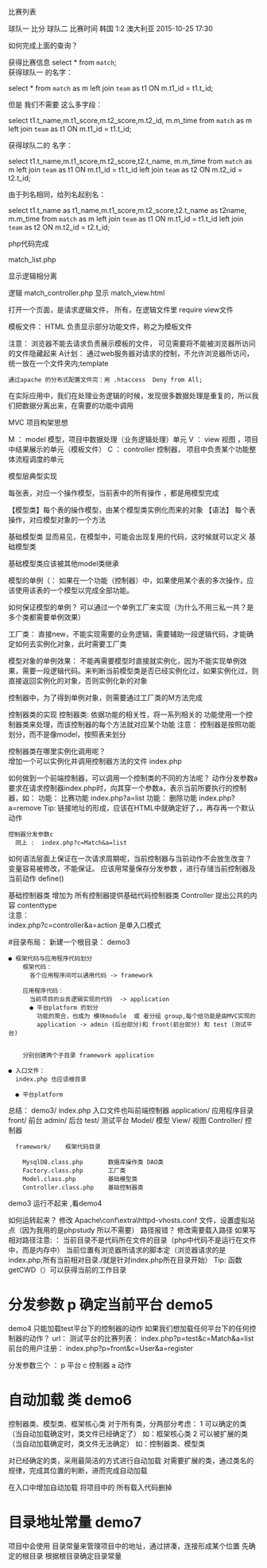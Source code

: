 

比赛列表

球队一   比分   球队二   比赛时间
韩国    1:2    澳大利亚   2015-10-25 17:30

如何完成上面的查询？

获得比赛信息
select * from `match`;   
获得球队一 的名字：
  <!-- as 后面是别名 : match 别名是 m, `team`别名是 t1 -->
  <!-- 取 m表中的他_id = t1表中的 t_id 的数据， -->
  <!-- 连接两个表，把取到的数据 放右边 -->
  select * from `match` as m  left join `team` as t1 ON m.t1_id = t1.t_id;

但是 我们不需要 这么多字段：
<!-- 球队一:t1.t_name, 比分1：m.t1_score ，比分2：m.t2_score, 球队二id:m.t2_id,
  比赛时间：m.m_time -->
  select t1.t_name,m.t1_score,m.t2_score,m.t2_id, m.m_time from `match` as m  left join `team` as t1 ON m.t1_id = t1.t_id;  

获得球队二的 名字：
<!-- 思路： 在连接一次team 表  起别名t2 取 t2表中id 与 m表中id相等的数据 -->
<!-- 球队二id:m.t2_id 换成 t2.t_name -->
  select t1.t_name,m.t1_score,m.t2_score,t2.t_name, m.m_time from `match` as m  left join `team` as t1 ON m.t1_id = t1.t_id left join `team` as t2 ON m.t2_id = t2.t_id;  

 由于列名相同，给列名起别名：
 <!-- t1.t_name as t1_name  ;  t2.t_name as t2name, -->
 select t1.t_name as t1_name,m.t1_score,m.t2_score,t2.t_name as t2name, m.m_time from `match` as m  left join `team` as t1 ON m.t1_id = t1.t_id left join `team` as t2 ON m.t2_id = t2.t_id;  

 php代码完成
 
  match_list.php

显示逻辑相分离

  逻辑  match_controller.php
  显示  match_view.html 

  打开一个页面，是请求逻辑文件， 所有，在逻辑文件里 require view文件

模板文件：
  HTML 负责显示部分功能文件，称之为模板文件

  注意： 浏览器不能去请求负责展示模板的文件，
  可见需要将不能被浏览器所访问的文件隐藏起来
  A计划：
    通过web服务器对请求的控制，不允许浏览器所访问，统一放在一个文件夹内;template

    通过apache 的分布式配置文件完：用 .htaccess  Deny from All;

在实际应用中，我们在处理业务逻辑的时候，发现很多数据处理是重复的，所以我们把数据分离出来，在需要的功能中调用    

MVC 项目构架思想

M ： model 模型，项目中数据处理（业务逻辑处理）单元
V ： view 视图  ，项目中结果展示的单元（模板文件）
C ： controller 控制器， 项目中负责某个功能整体流程调度的单元


模型层典型实现

  每张表，对应一个操作模型，当前表中的所有操作   ，都是用模型完成

  【模型类】每个表的操作模型，由某个模型类实例化而来的对象 【语法】
  每个表操作，对应模型对象的一个方法



基础模型类
  显而易见，在模型中，可能会出现复用的代码，这时候就可以定义  基础模型类

  基础模型类应该被其他model类继承 

模型的单例（：
  如果在一个功能（控制器）中，如果使用某个表的多次操作，应该使用该表的一个模型以完成全部功能。

  如何保证模型的单例？
    可以通过一个单例工厂来实现（为什么不用三私一共？是多个类都需要单例效果）

  工厂类：
    直接new，不能实现需要的业务逻辑，需要辅助一段逻辑代码，才能确定如何去实例化对象，此时需要工厂类

  模型对象的单例效果：
    不能再需要模型时直接就实例化，因为不能实现单例效果，需要一段逻辑代码。来判断当前模型类是否已经实例化过，如果实例化过，则直接返回实例化的对象，否则实例化新的对象

  控制器中，为了得到单例对象，则需要通过工厂类的M方法完成   

控制器类的实现
  控制器类:
    依据功能的相关性，将一系列相关的 功能使用一个控制器类来处理，而该控制器的每个方法就对应某个功能
    注意： 控制器是按照功能划分，而不是像model，按照表来划分

  控制器类在哪里实例化调用呢？  
    增加一个可以实例化并调用控制器方法的文件  index.php

  如何做到一个前端控制器，可以调用一个控制类的不同的方法呢？
    动作分发参数a
        要求在请求控制器index.php时，向其穿一个参数a，表示当前所要执行的控制器，如：
          功能： 比赛功能
            index.php?a=list
          功能： 删除功能
            index.php?a=remove
        Tip: 链接地址的形成，应该在HTML中就确定好了，，再存再一个默认动作    

    控制器分发参数c
      同上 :  index.php?c=Match&a=list

  如何语法层面上保证在一次请求周期呢，当前控制器与当前动作不会放生改变？
    变量容易被修改，不能保证。
    应该用常量保存分发参数 ，进行存储当前控制器及当前动作  define()     

  基础控制器类
    增加为 所有控制器提供基础代码控制器类
    Controller
    提出公共的内容 contenttype    
注意：    
index.php?c=controller&a=action  是单入口模式


#目录布局：
  新建一个根目录： demo3

    ● 框架代码与应用程序代码划分
        框架代码：
          各个应用程序间可以通用代码 -> framework
          
        应用程序代码：
          当前项目的业务逻辑实现的代码  -> application 
          ● 平台platform 的划分
            功能的聚合，也成为 模块module  或 者分组 group,每个给功能是由MVC实现的
            application -> admin (后台部分)和 front(前台部分) 和 test (测试平台)


        分别创建两个子目录 framework application 
        
    ● 入口文件：
      index.php 也应该根目录 

      ● 平台platform 
  总结：
    demo3/
      index.php     入口文件也叫前端控制器
      application/  应用程序目录
        front/        前台
        admin/        后台
        test/         测试平台
           Model/         模型
           View/          视图
           Controller/    控制器

      framework/    框架代码目录

        MysqlDB.class.php       数据库操作类 DAO类
        Factory.class.php       工厂类
        Model.class.php         基础模型类
        Controller.class.php    基础控制器类

  demo3 运行不起来 ,看demo4   

  如何运转起来？
    修改 Apache\conf\extra\httpd-vhosts.conf 文件，设置虚拟站点（因为我用的是phpstudy 所以不需要）
  路径报错？
    修改需要载入路径
    如果写相对路径注意: ：
      当前目录不是代码所在文件的目录（php中代码不是运行在文件中，而是内存中）
      当前位置有浏览器所请求的脚本定（浏览器请求的是index.php,所有当前相对目录./就是针对index.php所在目录开始）
    Tip: 函数 getCWD（）可以获得当前的工作目录   


# 分发参数 p  确定当前平台   demo5   
  demo4 只能加载test平台下的控制器的动作
  如果我们想加载任何平台下的任何控制器的动作？
  url： 
    测试平台的比赛列表： index.php?p=test&c=Match&a=list
    前台的用户注册： index.php?p=front&c=User&a=register

 

  分发参数三个 ： p 平台 c 控制器 a 动作

# 自动加载 类   demo6
  控制器类、模型类、框架核心类
  对于所有类，分两部分考虑：
    1 可以确定的类（当自动加载确定时，类文件已经确定了） 如：框架核心类
    2 可以被扩展的类（当自动加载确定时，类文件无法确定） 如：控制器类、模型类

  对已经确定的类，采用最简洁的方式进行自动加载
  对需要扩展的类，通过类名的规律，完成其位置的判断，进而完成自动加载

  在入口中增加自动加载
  将项目中的 所有载入代码删掉

# 目录地址常量   demo7
  项目中会使用 目录常量来管理项目中的地址，通过拼凑，连接形成某个位置
  先确定的根目录
  根据根目录确定目录常量
  


